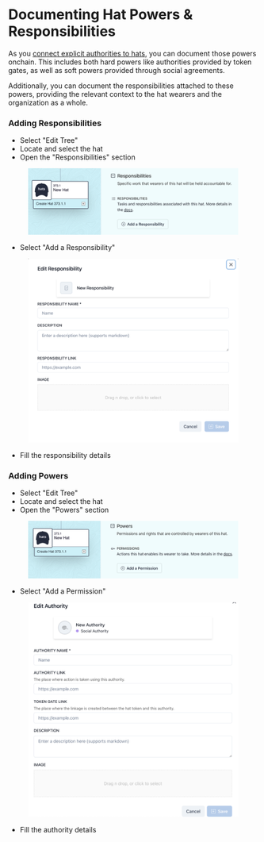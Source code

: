# Documenting Hat Powers & Responsibilities

As you [connect explicit authorities to hats](connecting-authorities-to-hats/), you can document those powers onchain. This includes both hard powers like authorities provided by token gates, as well as soft powers provided through social agreements.

Additionally, you can document the responsibilities attached to these powers, providing the relevant context to the hat wearers and the organization as a whole.

### Adding Responsibilities

* Select "Edit Tree"
* Locate and select the hat
* Open the "Responsibilities" section

<div align="left" data-full-width="false">

<figure><img src="../../.gitbook/assets/Add Responsibilities.png" alt=""><figcaption></figcaption></figure>

</div>

* Select "Add a Responsibility"&#x20;

<figure><img src="../../.gitbook/assets/New Responsibility Form.png" alt=""><figcaption></figcaption></figure>

* Fill the responsibility details

### Adding Powers

* Select "Edit Tree"
* Locate and select the hat
* Open the "Powers" section

<figure><img src="../../.gitbook/assets/Add Powers.png" alt=""><figcaption></figcaption></figure>

* Select "Add a Permission"&#x20;

<figure><img src="../../.gitbook/assets/New Authority (1).png" alt=""><figcaption></figcaption></figure>

* Fill the authority details

